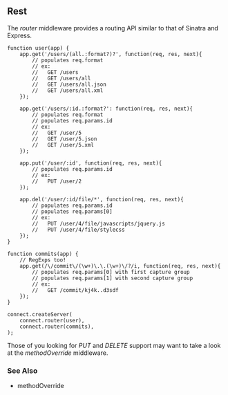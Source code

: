 ## Rest

The _router_ middleware provides a routing API similar to that of Sinatra and Express.

	function user(app) {
		app.get('/users/(all.:format?)?', function(req, res, next){
			// populates req.format
	        // ex:
	        //   GET /users
	        //   GET /users/all
	        //   GET /users/all.json
	        //   GET /users/all.xml
		});
		
		app.get('/users/:id.:format?': function(req, res, next){
			// populates req.format
		    // populates req.params.id
		    // ex:
		    //   GET /user/5
		    //   GET /user/5.json
		    //   GET /user/5.xml
		});
		
		app.put('/user/:id', function(req, res, next){
			// populates req.params.id
			// ex:
			//   PUT /user/2
		});
		
		app.del('/user/:id/file/*', function(req, res, next){
			// populates req.params.id
			// populates req.params[0]
			// ex:
			//   PUT /user/4/file/javascripts/jquery.js
			//   PUT /user/4/file/stylecss
		});
	}
	
	function commits(app) {
		// RegExps too!
		app.get(/\/commit\/(\w+)\.\.(\w+)\/?/i, function(req, res, next){
			// populates req.params[0] with first capture group
			// populates req.params[1] with second capture group
			// ex:
			//   GET /commit/kj4k..d3sdf
        });
	}

    connect.createServer(
		connect.router(user),
		connect.router(commits),
	);

Those of you looking for _PUT_ and _DELETE_ support may want to take a look at the _methodOverride_ middleware.

### See Also

  * methodOverride
